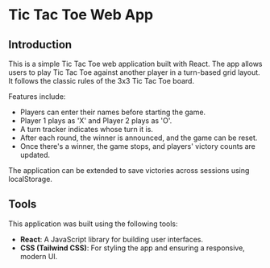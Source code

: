 # Tic Tac Toe Web App

## Introduction

This is a simple Tic Tac Toe web application built with React. The app allows users to play Tic Tac Toe against another player in a turn-based grid layout. It follows the classic rules of the 3x3 Tic Tac Toe board.

Features include:
- Players can enter their names before starting the game.
- Player 1 plays as 'X' and Player 2 plays as 'O'.
- A turn tracker indicates whose turn it is.
- After each round, the winner is announced, and the game can be reset.
- Once there's a winner, the game stops, and players' victory counts are updated.

The application can be extended to save victories across sessions using localStorage.

## Tools

This application was built using the following tools:

- **React**: A JavaScript library for building user interfaces.
- **CSS (Tailwind CSS)**: For styling the app and ensuring a responsive, modern UI.

